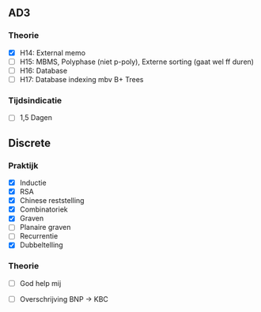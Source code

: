 ## AD3
### Theorie
- [x] H14: External memo  
- [ ] H15: MBMS, Polyphase (niet p-poly), Externe sorting (gaat wel ff duren)  
- [ ] H16: Database  
- [ ] H17: Database indexing mbv B+ Trees  

### Tijdsindicatie
- [ ] 1,5 Dagen  

## Discrete
### Praktijk
- [x] Inductie
- [x] RSA
- [x] Chinese reststelling
- [x] Combinatoriek
- [x] Graven
- [ ] Planaire graven
- [ ] Recurrentie
- [x] Dubbeltelling
### Theorie
- [ ] God help mij

- [ ] Overschrijving BNP -> KBC